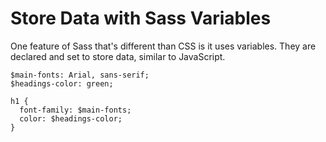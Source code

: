 # Store Data with Sass Variables

One feature of Sass that's different than CSS is it uses variables. They are declared and set to store data, similar to JavaScript.

```
$main-fonts: Arial, sans-serif;
$headings-color: green;

h1 {
  font-family: $main-fonts;
  color: $headings-color;
}
```
